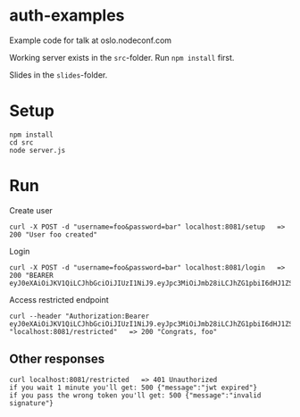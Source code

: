 # auth-examples

Example code for talk at oslo.nodeconf.com

Working server exists in the `src`-folder. Run `npm install` first.

Slides in the `slides`-folder.

# Setup

    npm install
    cd src
    node server.js

# Run

Create user

    curl -X POST -d "username=foo&password=bar" localhost:8081/setup   => 200 "User foo created"

Login

    curl -X POST -d "username=foo&password=bar" localhost:8081/login   => 200 "BEARER eyJ0eXAiOiJKV1QiLCJhbGciOiJIUzI1NiJ9.eyJpc3MiOiJmb28iLCJhZG1pbiI6dHJ1ZSwiaWF0IjoxNDMyNDA2MzEwLCJleHAiOjE0MzI0MDYzNzB9.6YkKW5XGbGLe8S3E62LSWlr9IeT38c43k8338MsoIpw"

Access restricted endpoint

    curl --header "Authorization:Bearer eyJ0eXAiOiJKV1QiLCJhbGciOiJIUzI1NiJ9.eyJpc3MiOiJmb28iLCJhZG1pbiI6dHJ1ZSwiaWF0IjoxNDMyNDA2MzEwLCJleHAiOjE0MzI0MDYzNzB9.6YkKW5XGbGLe8S3E62LSWlr9IeT38c43k8338MsoIpw" "localhost:8081/restricted"   => 200 "Congrats, foo"
 
## Other responses
 
    curl localhost:8081/restricted   => 401 Unauthorized
    if you wait 1 minute you'll get: 500 {"message":"jwt expired"}
    if you pass the wrong token you'll get: 500 {"message":"invalid signature"}
